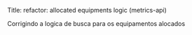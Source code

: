 Title: refactor: allocated equipments logic (metrics-api)

Corrigindo a logica de busca para os equipamentos alocados
